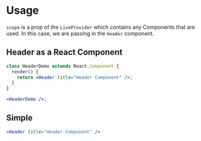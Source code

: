 # Usage

`scope` is a prop of the `LiveProvider` which contains any Components that are used. In this case, we are passing in the `Header` component.

## Header as a React Component

```jsx
class HeaderDemo extends React.Component {
  render() {
    return <Header title="Header Component" />;
  }
}

<HeaderDemo />;
```

## Simple

```jsx
<Header title="Header Component" />
```
